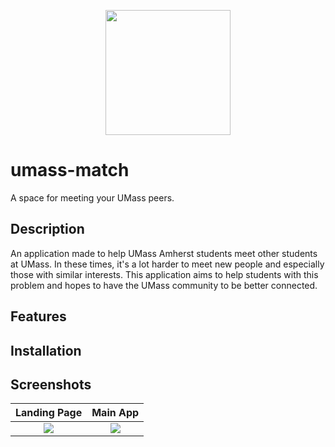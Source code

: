 <p align="center"><img width="200" src="https://cdn.discordapp.com/attachments/761348725070233601/790150077535879188/Frame_2.png"</p>

# umass-match
A space for meeting your UMass peers.

## Description
An application made to help UMass Amherst students meet other students at UMass. In these times, it's a lot harder to meet new people and especially those
with similar interests. This application aims to help students with this problem and hopes to have the UMass community to be better connected.

## Features

## Installation

## Screenshots 
Landing Page             |  Main App
:-------------------------:|:-------------------------:
![](https://i.imgur.com/u0WHABO.png0)  |  ![](https://i.imgur.com/OFCFAOM.png)
